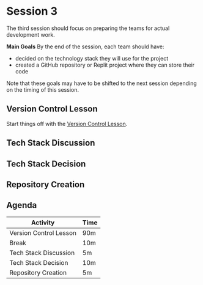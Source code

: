 # Session 3
The third session should focus on preparing the teams for actual development work.

**Main Goals**
By the end of the session, each team should have:

- decided on the technology stack they will use for the project
- created a GitHub repository or Replit project where they can store their code

Note that these goals may have to be shifted to the next session depending on the timing of this session.

## Version Control Lesson
Start things off with the [Version Control Lesson](../VersionControlLesson/README.md).

## Tech Stack Discussion

## Tech Stack Decision

## Repository Creation


## Agenda

| Activity | Time |
|-|-|
| Version Control Lesson | 90m |
| Break | 10m |
| Tech Stack Discussion | 5m |
| Tech Stack Decision | 10m |
| Repository Creation | 5m |
